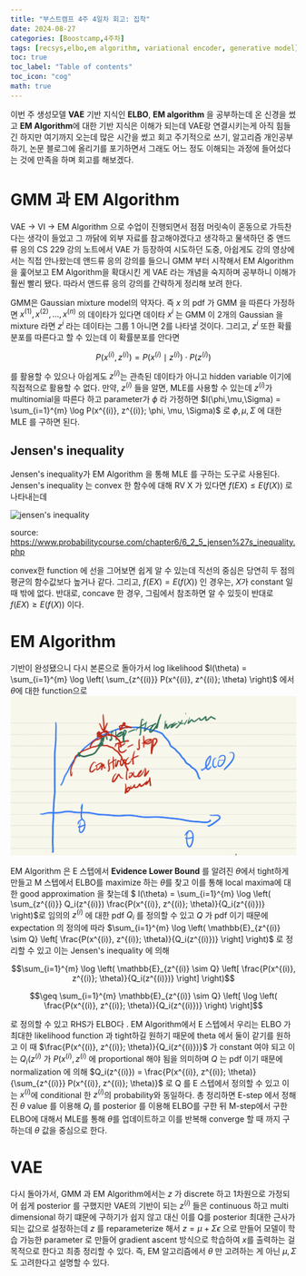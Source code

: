 ```yaml
---
title: "부스트캠프 4주 4일차 회고: 집착"
date: 2024-08-27
categories: [Boostcamp,4주차]
tags: [recsys,elbo,em algorithm, variational encoder, generative model]
toc: true
toc_label: "Table of contents"
toc_icon: "cog"
math: true
---
```


이번 주 생성모델 **VAE** 기반 지식인 **ELBO**, **EM algorithm** 을 공부하는데 온 신경을 썼고 **EM Algorithm**에 대한 기반 지식은 이해가 되는데 VAE랑 연결시키는게 아직 힘들긴 하지만 
여기까지 오는데 많은 시간을 썼고 회고 주기적으로 쓰기, 알고리즘 개인공부하기, 논문 블로그에 올리기를 포기하면서 그래도 어느 정도 이해되는 과정에 들어섰다는 것에 만족을 하며 회고를 해보겠다.

# GMM 과 EM Algorithm

VAE -> VI -> EM Algorithm 으로 수업이 진행되면서 점점 머릿속이 혼동으로 가득찬다는 생각이 들었고 그 까닭에 외부 자료를 참고해야겠다고 생각하고 물색하던 중 
앤드류 응의 CS 229 강의 노트에서 VAE 가 등장하여 시도하던 도중, 아쉽게도 강의 영상에서는 직접 안나왔는데 앤드류 응의 강의를 들으니 GMM 부터 시작해서 EM Algorithm을 훑어보고
EM Algorithm을 확대시킨 게 VAE 라는 개념을 숙지하며 공부하니 이해가 훨씬 빨리 됐다. 따라서 앤드류 응의 강의를 간략하게 정리해 보려 한다.

GMM은 Gaussian mixture model의 약자다. 즉 $x$ 의 pdf 가 GMM 을 따른다 가정하면 $x^{(1)} , x^{(2)}, ... , x^{(n)}$ 의 데이타가 있다면 데이타 $x^{i}$ 는 GMM 이 
2개의 Gaussian 을 mixture 라면 $z^{i}$ 라는 데이타는 그룹 1 아니면 2를 나타낼 것이다. 그리고, $z^{i}$ 또한 확률분포를 따른다고 할 수 있는데 이 확률분포를 안다면

$$P(x^{(i)}, z^{(i)}) = P(x^{(i)} \mid z^{(i)}) \cdot P(z^{(i)})$$

를 활용할 수 있으나 아쉽게도 $z^{(i)}$는 관측된 데이타가 아니고 hidden variable 이기에 직접적으로 활용할 수 없다. 만약, $z^{(i)}$ 들을 알면, MLE를 사용할 수 있는데 
$z^{(i)}$가 multinomial을 따른다 하고 parameter가 $\phi$ 라 가정하면 $l(\phi,\mu,\Sigma) = \sum_{i=1}^{m} \log P(x^{(i)}, z^{(i)}; \phi, \mu, \Sigma)$ 로 
$\phi, \mu, \Sigma$ 에 대한 MLE 를 구하면 된다. 

## Jensen's inequality

Jensen's inequality가 EM Algorithm 을 통해 MLE 를 구하는 도구로 사용된다. Jensen's inequality 는 convex 한 함수에 대해 RV X 가 있다면 $f(EX) \leq E(f(X))$ 로 나타내는데

![jensen's inequality](https://www.probabilitycourse.com/images/chapter6/Convex_b.png)

source: https://www.probabilitycourse.com/chapter6/6_2_5_jensen%27s_inequality.php

convex한 function 에 선을 그어보면 쉽게 알 수 있는데 직선의 중심은 당연히 두 점의 평균의 함수값보다 높거나 같다. 그리고, $f(EX) = E(f(X))$ 인 경우는, $X$가 constant 일 때 밖에 없다.
반대로, concave 한 경우, 그림에서 참조하면 알 수 있듯이 반대로  $f(EX) \geq E(f(X))$ 이다.

# EM Algorithm

기반이 완성됐으니 다시 본론으로 돌아가서 log likelihood $l(\theta) = \sum_{i=1}^{m} \log \left( \sum_{z^{(i)}} P(x^{(i)}, z^{(i)}; \theta) \right)$ 에서 $\theta$에
대한 function으로
![em_algorithm](assets/em_algorithm.png) 

EM Algorithm 은 E 스텝에서 **Evidence Lower Bound** 를 알려진 $\theta$에서 tight하게 만들고 M 스텝에서 ELBO를 maximize 하는 $\theta$를 찾고 이를 통해 local maxima에 대한
good approximation 을 찾는데 $ l(\theta) = \sum_{i=1}^{m} \log \left( \sum_{z^{(i)}} Q_i(z^{(i)}) \frac{P(x^{(i)}, z^{(i)}; \theta)}{Q_i(z^{(i)})} \right)$로
임의의 $z^{(i)}$ 에 대한 pdf $Q_i$ 를 정의할 수 있고 $Q$ 가 pdf 이기 때문에 expectation 의 정의에 따라 $\sum_{i=1}^{m} \log \left( \mathbb{E}_{z^{(i)} \sim Q} \left[ \frac{P(x^{(i)}, z^{(i)}; \theta)}{Q_i(z^{(i)})} \right] \right)$
로 정리할 수 있고 이는 Jensen's inequality 에 의해 

$$\sum_{i=1}^{m} \log \left( \mathbb{E}_{z^{(i)} \sim Q} \left[ \frac{P(x^{(i)}, z^{(i)}; \theta)}{Q_i(z^{(i)})} \right] \right)$$

$$\geq \sum_{i=1}^{m} \mathbb{E}_{z^{(i)} \sim Q} \left[ \log \left( \frac{P(x^{(i)}, z^{(i)}; \theta)}{Q_i(z^{(i)})} \right) \right]$$

로 정의할 수 있고 RHS가 ELBO다 . EM Algorithm에서 E 스텝에서 우리는 ELBO 가 최대한 likelihood function 과 tight하길 원하기 때문에 theta 에서 둘이 같기를 원하고 이 때 $\frac{P(x^{(i)}, z^{(i)}; \theta)}{Q_i(z^{(i)})}$
가 constant 여야 되고 이는 $Q_i(z^{(i)}$ 가 $P(x^{(i)}, z^{(i)}$ 에 proportional 해야 됨을 의미하며 $Q$ 는 pdf 이기 때문에 normalization 에 의해 $Q_i(z^{(i)}) = \frac{P(x^{(i)}, z^{(i)}; \theta)}{\sum_{z^{(i)}} P(x^{(i)}, z^{(i)}; \theta)}$
로 Q 를 E 스텝에서 정의할 수 있고 이는 $x^{(i)}$에 conditional 한 $z^{(i)}$의 probability와 동일하다. 총 정리하면 E-step 에서 정해진 $\theta$ value 를 이용해 $Q_i$ 를 posterior 를 이용해 ELBO를 구한 뒤 M-step에서 구한 ELBO에 대해서 MLE를 통해 $\theta$를 업데이트하고
이를 반복해 converge 할 때 까지 구하는데 $\theta$ 값을 중심으로 한다. 

 # VAE

 다시 돌아가서, GMM 과 EM Algorithm에서는 $z$ 가 discrete 하고 1차원으로 가정되어 쉽게 posterior 를 구했지만 VAE의 기반이 되는 $z^(i)$ 들은 continuous 하고 multi dimensional 하기 떄문에 구하기가 쉽지 않고 대신 이를 Q를 posterior 최대한 근사가 되는 값으로 설정하는데
$z$ 를 reparameterize 해서 $z = \mu + \Sigma\epsilon$ 으로 만들어 모델이 학습 가능한 parameter 로 만들어 gradient ascent 방식으로 학습하여 $x$를 출력하는 걸 목적으로 한다고 최종 정리할 수 있다. 즉, EM 알고리즘에서 $\theta$ 만 고려하는 게 아닌 $\mu, \Sigma$ 도 고려한다고
설명할 수 있다.


